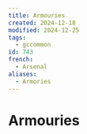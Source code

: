 ```yaml
---
title: Armouries
created: 2024-12-18
modified: 2024-12-25
tags:
  - gccommon
id: 743
french:
  - Arsenal
aliases:
  - Armories
---
```

# Armouries
